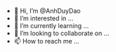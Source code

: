 - 👋 Hi, I’m @AnhDuyDao
- 👀 I’m interested in ...
- 🌱 I’m currently learning ...
- 💞️ I’m looking to collaborate on ...
- 📫 How to reach me ...

<!---
AnhDuyDao/AnhDuyDao is a ✨ special ✨ repository because its `README.md` (this file) appears on your GitHub profile.
You can click the Preview link to take a look at your changes.
--->

